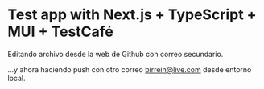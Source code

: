 # Test app with Next.js + TypeScript + MUI + TestCafé

Editando archivo desde la web de Github con correo secundario.

...y ahora haciendo push con otro correo birrein@live.com desde entorno local.
